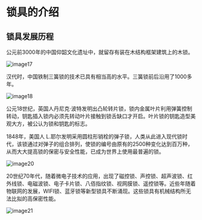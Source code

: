 # 锁具的介绍

## 锁具发展历程
公元前3000年的中国仰韶文化遗址中，就留存有装在木结构框架建筑上的木锁。

![image17](https://img-1253984064.cos.ap-guangzhou.myqcloud.com/suo3vcf/image17.jpg)

 汉代时，中国铁制三簧锁的技术已具有相当高的水平。三簧锁前后沿用了1000多年。

![image18](https://img-1253984064.cos.ap-guangzhou.myqcloud.com/suo3vcf/image18.jpg)

公元18世纪，英国人丹尼克·波特发明出凸轮转片锁，锁内金属叶片利用弹簧控制转动，钥匙插入锁内必须先转动叶片接触到锁舌缺口才开启。叶片锁的钥匙造型美观大方，被公认为锁和钥匙的标志。


1848年，美国人 L.耶尔发明采用圆柱形销栓的弹子锁，人类从此进入现代锁时代，该锁通过对弹子的组合排列，使锁的编号由原有的2500种变化达到百万种，从而大大提高锁的保密与安全性能，已成为世界上使用最普遍的锁。

![image20](https://img-1253984064.cos.ap-guangzhou.myqcloud.com/suo3vcf/image20.jpg)

20世纪70年代，随着微电子技术的应用，出现了磁控锁、声控锁、超声波锁、红外线锁、电磁波锁、电子卡片锁、八佰指纹锁、视网膜锁、遥控锁等。近些年随着物联网的发展，WIFI锁、蓝牙锁等新型锁具不断涌现。这些锁具有机械结构所无法比拟的高保密性能。

![image21](https://img-1253984064.cos.ap-guangzhou.myqcloud.com/suo3vcf/image21.jpg)